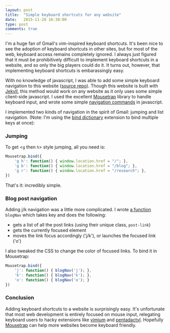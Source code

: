 ```yaml
---
layout: post
title:  "Simple keyboard shortcuts for any website"
date:   2015-11-28 16:30:00
type: post
comments: true 
---
```

I'm a huge fan of Gmail's vim-inspired keyboard shortcuts.
It's been nice to see the adoption of keyboard shortcuts in other sites, but for most of the web, keyboard access remains completely ignored.
I always just figured that it must be prohibitively difficult to implement keyboard shortcuts in a website, and so only the big players could do it.
It turns out, however, that implementing keyboard shortcuts is embarassingly easy.

With no knowledge of javascript, I was able to add some simple keyboard navigation to this website ([source repo](https://github.com/tobanw/tobanw.github.io)).
Though this website is built with [Jekyll](http://jekyllrb.com/), this method would work on any website as it only uses some simple client-side javascript.
I used the excellent [Mousetrap](https://craig.is/killing/mice) library to handle keyboard input, and wrote some simple [navigation commands](https://github.com/tobanw/tobanw.github.io/blob/master/assets/scripts/keyboard.js) in javascript.

I implemented two kinds of navigation in the spirit of Gmail: jumping and list navigation.
(Note: I'm using the [bind dictionary](https://github.com/ccampbell/mousetrap/tree/master/plugins/bind-dictionary) extension to bind multiple keys at once):

### Jumping

To get <`g` then `h`> style jumping, all you need is:

```javascript
Mousetrap.bind({
	'g h': function() {	window.location.href = "/"; },
	'g b': function() {	window.location.href = "/blog"; },
	'g r': function() {	window.location.href = "/research"; },
})
```

That's it: incredibly simple.

### Blog post navigation

Adding j/k navigation was a little more complicated.
I wrote [a function](https://github.com/tobanw/tobanw.github.io/blob/master/assets/scripts/keyboard.js) `blogNav` which takes key and does the following:

- gets a list of all the post links (using their unique class, `post-link`)
- gets the currently focused element
- moves the link focus accordingly ('j/k'), or launches the focused link ('o')

I also tweaked the CSS to change the color of focused links. 
To bind it in Mousetrap:

```javascript
Mousetrap.bind({
	'j': function() { blogNav('j'); },
	'k': function() { blogNav('k'); },
	'o': function() { blogNav('o'); }
})
```

### Conclusion

Adding keyboard shortcuts to a website is surprisingly easy.
It's unfortunate that most web development is entirely focused on mouse input, relegating keyboard users to hacky extensions like [vimium](https://vimium.github.io/) and [pentadactyl](http://5digits.org/pentadactyl/).
Hopefully [Mousetrap](https://craig.is/killing/mice) can help more websites become keyboard friendly.
